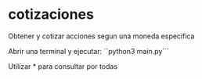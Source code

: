 # cotizaciones
Obtener y cotizar acciones segun una moneda especifica

Abrir una terminal y ejecutar:
``python3 main.py```

Utilizar * para consultar por todas 

